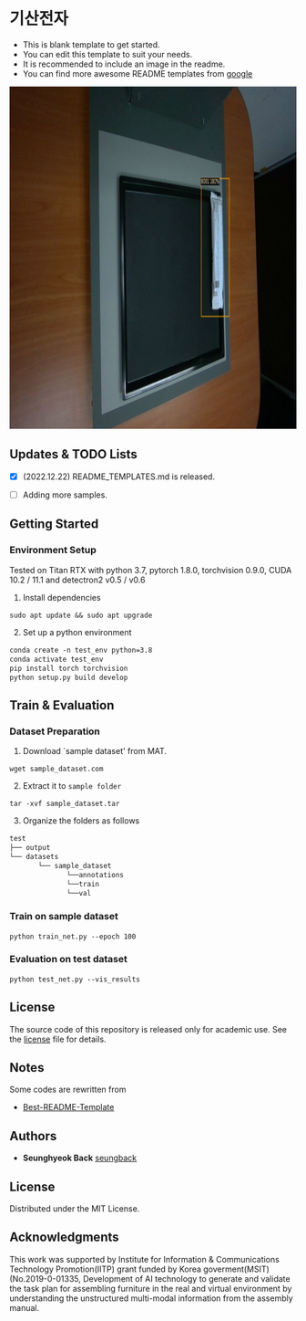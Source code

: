 # 기산전자

- This is blank template to get started.
- You can edit this template to suit your needs.
- It is recommended to include an image in the readme.
- You can find more awesome README templates from [google](https://www.google.com/search?q=awesome+readme+templates&oq=awe&aqs=chrome.0.69i59j69i57j69i61.1243j0j4&sourceid=chrome&ie=UTF-8)

<img src="./sample_image/result_sample.png" height="600">


## Updates & TODO Lists
- [X] (2022.12.22) README_TEMPLATES.md is released.
- [ ] Adding more samples.


## Getting Started

### Environment Setup

Tested on Titan RTX with python 3.7, pytorch 1.8.0, torchvision 0.9.0, CUDA 10.2 / 11.1 and detectron2 v0.5 / v0.6

1. Install dependencies
```
sudo apt update && sudo apt upgrade
```

2. Set up a python environment
```
conda create -n test_env python=3.8
conda activate test_env
pip install torch torchvision
python setup.py build develop
```

## Train & Evaluation

### Dataset Preparation
1. Download `sample dataset' from MAT.
```
wget sample_dataset.com
```

2. Extract it to `sample folder`
```
tar -xvf sample_dataset.tar
```

3. Organize the folders as follows
```
test
├── output
└── datasets
       └── sample_dataset
              └──annotations
              └──train
              └──val       
```
### Train on sample dataset
```
python train_net.py --epoch 100
```

### Evaluation on test dataset
```
python test_net.py --vis_results
```

## License

The source code of this repository is released only for academic use. See the [license](./LICENSE.md) file for details.

## Notes

Some codes are rewritten from
- [Best-README-Template](https://github.com/othneildrew/Best-README-Template/edit/master/BLANK_README.md)


## Authors
- **Seunghyeok Back** [seungback](https://github.com/SeungBack)

## License
Distributed under the MIT License.

## Acknowledgments
This work was supported by Institute for Information & Communications Technology Promotion(IITP) grant funded by Korea goverment(MSIT) (No.2019-0-01335, Development of AI technology to generate and validate the task plan for assembling furniture in the real and virtual environment by understanding the unstructured multi-modal information from the assembly manual.